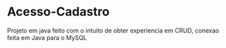 # Acesso-Cadastro
Projeto em java feito com o intuito de obter experiencia em CRUD, conexao feita em Java para o MySQL
